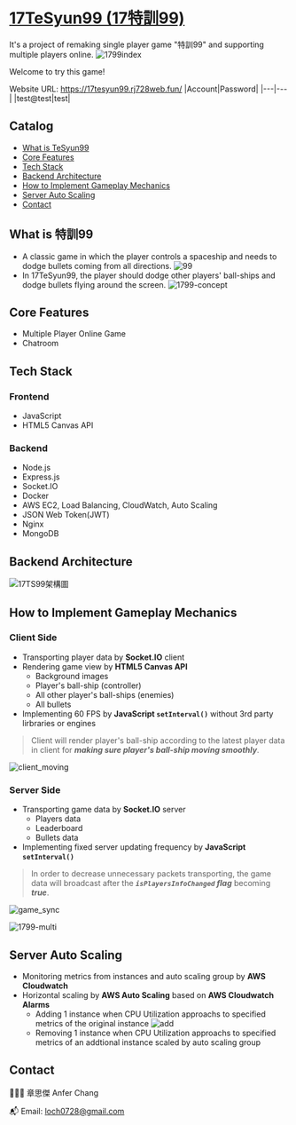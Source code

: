 # [17TeSyun99 (17特訓99)](https://17tesyun99.rj728web.fun/)
It's a project of remaking single player game "特訓99" and supporting multiple players online.
![1799index](https://user-images.githubusercontent.com/52148950/173866710-7f7c1654-2df8-49ae-b114-a5b9823e0c34.gif)

Welcome to try this game!

Website URL: https://17tesyun99.rj728web.fun/
|Account|Password|
|---|---|
|test@test|test|

## Catalog
* [What is TeSyun99](#what-is-tesyun99)
* [Core Features](#core-features)
* [Tech Stack](#tech-stack)
* [Backend Architecture](#backend-architecture)
* [How to Implement Gameplay Mechanics](#how-to-implement-gameplay-mechanics)
* [Server Auto Scaling](#server-auto-scaling)
* [Contact](#contact)

## What is 特訓99
* A classic game in which the player controls a spaceship and needs to dodge bullets coming from all directions. 
![99](https://user-images.githubusercontent.com/52148950/174002906-50432d08-3da6-4d2a-9c49-daee2bd885de.gif)
* In 17TeSyun99, the player should dodge other players' ball-ships and dodge bullets flying around the screen.
![1799-concept](https://user-images.githubusercontent.com/52148950/174010579-0031bf84-2a5b-42d3-8fa9-66a4eab6dd97.gif)

## Core Features
* Multiple Player Online Game
* Chatroom

## Tech Stack
### Frontend
* JavaScript
* HTML5 Canvas API
### Backend
* Node.js
* Express.js
* Socket.IO
* Docker
* AWS EC2, Load Balancing, CloudWatch, Auto Scaling
* JSON Web Token(JWT)
* Nginx
* MongoDB

## Backend Architecture
![17TS99架構圖](https://user-images.githubusercontent.com/52148950/174003165-9769f02c-f7e4-46c8-a96a-ed1ee5620e77.png)

## How to Implement Gameplay Mechanics 
### Client Side
* Transporting player data by **Socket.IO** client
* Rendering game view by **HTML5 Canvas API**
  * Background images
  * Player's ball-ship (controller)
  * All other player's ball-ships (enemies)
  * All bullets 
* Implementing 60 FPS by **JavaScript `setInterval()`** without 3rd party lirbraries or engines
> Client will render player's ball-ship according to the latest player data in client for ***making sure player's ball-ship moving smoothly***. 

![client_moving](https://user-images.githubusercontent.com/52148950/173869033-508bc3ac-2780-4239-b5a4-c18ac708bbb2.gif)

### Server Side
* Transporting game data by **Socket.IO** server
  * Players data
  * Leaderboard
  * Bullets data
* Implementing fixed server updating frequency by **JavaScript `setInterval()`**

> In order to decrease unnecessary packets transporting, the game data will broadcast after the ***`isPlayersInfoChanged` flag*** becoming ***true***. 

![game_sync](https://user-images.githubusercontent.com/52148950/173422891-aa073f7b-2d68-49d3-86b5-0aa1507e8902.png)

![1799-multi](https://user-images.githubusercontent.com/52148950/174009690-de5794da-b1e2-40e6-93b1-04e19d050d76.gif)

## Server Auto Scaling
* Monitoring metrics from instances and auto scaling group by **AWS Cloudwatch**
* Horizontal scaling by **AWS Auto Scaling** based on **AWS Cloudwatch Alarms**
  * Adding 1 instance when CPU Utilization approachs to specified metrics of the original instance
  ![add](https://user-images.githubusercontent.com/52148950/173033486-d9eb81cc-6acc-4ed2-a238-c9d2549da0ce.JPG)
  * Removing 1 instance when CPU Utilization approachs to specified metrics of an addtional instance scaled by auto scaling group

## Contact
👨🏻‍💻 章思傑 Anfer Chang

📬 Email: loch0728@gmail.com
